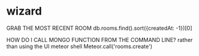 # wizard

GRAB THE MOST RECENT ROOM
db.rooms.find().sort({createdAt: -1})[0]

HOW DO I CALL MONGO FUNCTION FROM THE COMMAND LINE? rather than using the UI
meteor shell
Meteor.call('rooms.create')
